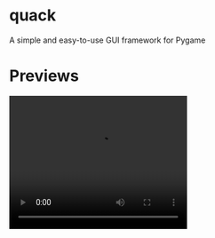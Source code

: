 # quack
A simple and easy-to-use GUI framework for Pygame

# Previews
<video width="320" height="240" controls>
  <source src="previews/cps_app.mp4" type="video/mp4">
  No video tag? No life? L browser?
</video>
